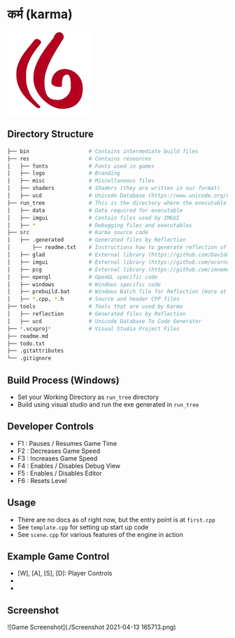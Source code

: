 # कर्म (karma)

![Logo](res/logo/karma.png)

## Directory Structure
```bash
├── bin					  # Contains intermediate build files
├── res					  # Contains resources
│   ├── fonts			  # Fonts used in games
│   ├── logo			  # Branding
│   ├── misc			  # Miscellaneous files
│   ├── shaders			  # Shaders (they are written in our format)
│   ├── ucd				  # Unicode Database (https://www.unicode.org/ucd/)
├── run_tree			  # This is the directory where the executable is ran from
│   ├── data			  # Data required for executable
│   ├── imgui			  # Contain files used by IMGUI
│   ├── *				  # Debugging files and executables
├── src					  # Karma source code
│   ├── .generated		  # Generated files by Reflection
│		├── readme.txt	  # Instructions how to generate reflection of code and use it
│   ├── glad			  # External library (https://github.com/Dav1dde/glad)
│   ├── imgui			  # External library (https://github.com/ocornut/imgui)
│   ├── pcg				  # External library (https://github.com/imneme/pcg-c-basic)
│   ├── opengl			  # OpenGL specific code
│   ├── windows			  # Windows specific code
│   ├── prebuild.bat	  # Windows Batch file for Reflection (more at .generated/readme.txt)
│   ├── *.cpp, *.h		  # Source and header CPP files
├── tools				  # Tools that are used by Karma
│   ├── reflection		  # Generated files by Reflection
│   ├── ucd				  # Unicode Database To Code Generator
├── *.vcxproj*			  # Visual Studio Project Files
├── readme.md
├── todo.txt
├── .gitattributes
└── .gitignore
```

## Build Process (Windows)
- Set your Working Directory as `run_tree` directory
- Build using visual studio and run the exe generated in `run_tree`

## Developer Controls
- F1 : Pauses / Resumes Game Time
- F2 : Decreases Game Speed
- F3 : Increases Game Speed
- F4 : Enables / Disables Debug View
- F5 : Enables / Disables Editor
- F6 : Resets Level

## Usage
- There are no docs as of right now, but the entry point is at `first.cpp`
- See `template.cpp` for setting up start up code
- See `scene.cpp` for various features of the engine in action

## Example Game Control
- [W], [A], [S], [D]: Player Controls
- [Space]: Attack
- [Mouse Movement]: Target

## Screenshot
![Game Screenshot](./Screenshot 2021-04-13 165713.png)
